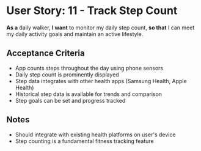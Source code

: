 # User Story: 11 - Track Step Count

**As a** daily walker,
**I want** to monitor my daily step count,
**so that** I can meet my daily activity goals and maintain an active lifestyle.

## Acceptance Criteria

* App counts steps throughout the day using phone sensors
* Daily step count is prominently displayed
* Step data integrates with other health apps (Samsung Health, Apple Health)
* Historical step data is available for trends and comparison
* Step goals can be set and progress tracked

## Notes

* Should integrate with existing health platforms on user's device
* Step counting is a fundamental fitness tracking feature